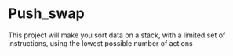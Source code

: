 # Push_swap
This project will make you sort data on a stack, with a limited set of instructions, using the lowest possible number of actions
